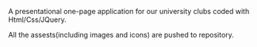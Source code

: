 A presentational one-page application for our university clubs coded with Html/Css/JQuery.

All the assests(including images and icons) are pushed to repository.

